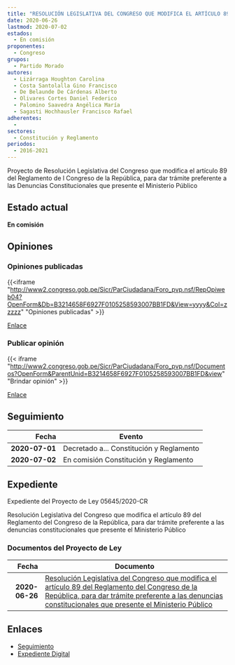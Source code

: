 ```yaml
---
title: "RESOLUCIÓN LEGISLATIVA DEL CONGRESO QUE MODIFICA EL ARTÍCULO 89 DEL REGLAMENTO DEL CONGRESO DE LA REPÚBLICA, PARA DAR TRÁMITE PREFERENTE A LAS DENUNCIAS CONSTITUCIONALES QUE PRESENTE EL MINISTERIO PÚBLICO"
date: 2020-06-26
lastmod: 2020-07-02
estados: 
  - En comisión
proponentes: 
  - Congreso
grupos: 
  - Partido Morado
autores: 
  - Lizárraga Houghton Carolina
  - Costa Santolalla Gino Francisco
  - De Belaunde De Cárdenas Alberto
  - Olivares Cortes Daniel Federico
  - Palomino Saavedra Angélica María
  - Sagasti Hochhausler Francisco Rafael
adherentes: 
  - 
sectores: 
  - Constitución y Reglamento
periodos: 
  - 2016-2021
---
```


Proyecto de Resolución Legislativa del Congreso que modifica el artículo 89 del Reglamento de l Congreso de la República, para dar trámite preferente a las Denuncias Constitucionales que presente el Ministerio Público


## Estado actual

**En comisión**

## Opiniones

### Opiniones publicadas

{{<iframe "http://www2.congreso.gob.pe/Sicr/ParCiudadana/Foro_pvp.nsf/RepOpiweb04?OpenForm&Db=B3214658F6927F0105258593007BB1FD&View=yyyy&Col=zzzzz" "Opiniones publicadas" >}}

[Enlace](http://www2.congreso.gob.pe/Sicr/ParCiudadana/Foro_pvp.nsf/RepOpiweb04?OpenForm&Db=B3214658F6927F0105258593007BB1FD&View=yyyy&Col=zzzzz)
### Publicar opinión

{{< iframe "http://www2.congreso.gob.pe/Sicr/ParCiudadana/Foro_pvp.nsf/Documentos?OpenForm&ParentUnid=B3214658F6927F0105258593007BB1FD&view" "Brindar opinión" >}}

[Enlace](http://www2.congreso.gob.pe/Sicr/ParCiudadana/Foro_pvp.nsf/Documentos?OpenForm&ParentUnid=B3214658F6927F0105258593007BB1FD&view)

## Seguimiento

| Fecha | Evento |
|------:|--------|
| **2020-07-01** | Decretado a... Constitución y Reglamento|
| **2020-07-02** | En comisión Constitución y Reglamento|


## Expediente

Expediente del Proyecto de Ley 05645/2020-CR

Resolución Legislativa del Congreso que modifica el artículo 89 del Reglamento del Congreso de la República, para dar trámite preferente a las denuncias constitucionales que presente el Ministerio Público


### Documentos del Proyecto de Ley

| Fecha | Documento |
|------:|--------|
| **2020-06-26** | [Resolución Legislativa del Congreso que modifica el artículo 89 del Reglamento del Congreso de la República, para dar trámite preferente a las denuncias constitucionales que presente el Ministerio Público](http://www.leyes.congreso.gob.pe/Documentos/2016_2021/Proyectos_de_Ley_y_de_Resoluciones_Legislativas/PL05645-20200626.pdf) |

## Enlaces 

- [Seguimiento](http://www2.congreso.gob.pe/Sicr/TraDocEstProc/CLProLey2016.nsf/f7fff46988ca05b1052578e100829cc7/d0b21fd82412120405258594000047de?OpenDocument)
- [Expediente Digital](http://www2.congreso.gob.pe/Sicr/TraDocEstProc/CLProLey2016.nsf/f7fff46988ca05b1052578e100829cc7/d0b21fd82412120405258594000047de?OpenDocument&Click=05257FB7005EB655.eb71d0cf91d8294e05256cdf006b5706/$Body/0.1C6C)
